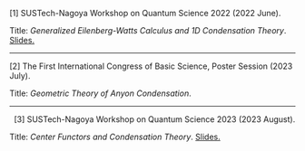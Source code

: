 [1] SUSTech-Nagoya Workshop on Quantum Science 2022 (2022 June).  

Title: *Generalized Eilenberg-Watts Calculus and 1D Condensation Theory*. [Slides.]()

---

[2] The First International Congress of Basic Science, Poster Session (2023 July).

Title: *Geometric Theory of Anyon Condensation*.

---

  
[3] SUSTech-Nagoya Workshop on Quantum Science 2023 (2023 August).

Title: *Center Functors and Condensation Theory*. [Slides.]()